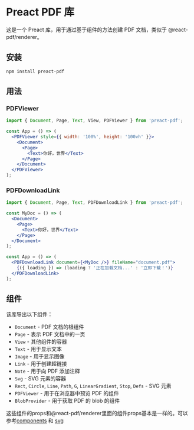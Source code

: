 # Preact PDF 库

这是一个 Preact 库，用于通过基于组件的方法创建 PDF 文档，类似于 @react-pdf/renderer。

## 安装

```bash
npm install preact-pdf
```

## 用法

### PDFViewer

```jsx
import { Document, Page, Text, View, PDFViewer } from 'preact-pdf';

const App = () => (
  <PDFViewer style={{ width: '100%', height: '100vh' }}>
    <Document>
      <Page>
        <Text>你好，世界</Text>
      </Page>
    </Document>
  </PDFViewer>
);
```

### PDFDownloadLink

```jsx
import { Document, Page, Text, PDFDownloadLink } from 'preact-pdf';

const MyDoc = () => (
  <Document>
    <Page>
      <Text>你好，世界</Text>
    </Page>
  </Document>
);

const App = () => (
  <PDFDownloadLink document={<MyDoc />} fileName="document.pdf">
    {({ loading }) => (loading ? '正在加载文档...' : '立即下载！')}
  </PDFDownloadLink>
);
```


## 组件

该库导出以下组件：

- `Document` - PDF 文档的根组件
- `Page` - 表示 PDF 文档中的一页
- `View` - 其他组件的容器
- `Text` - 用于显示文本
- `Image` - 用于显示图像
- `Link` - 用于创建超链接
- `Note` - 用于向 PDF 添加注释
- `Svg` - SVG 元素的容器
- `Rect`, `Circle`, `Line`, `Path`, `G`, `LinearGradient`, `Stop`, `Defs` - SVG 元素
- `PDFViewer` - 用于在浏览器中预览 PDF 的组件
- `BlobProvider` - 用于获取 PDF 的 blob 的组件

这些组件的props和@react-pdf/renderer里面的组件props基本是一样的。可以参考[components](https://react-pdf.org/components) 和 [svg](https://react-pdf.org/svg)